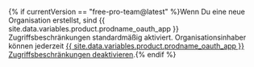 {% if currentVersion == "free-pro-team@latest" %}Wenn Du eine neue Organisation erstellst, sind {{ site.data.variables.product.prodname_oauth_app }} Zugriffsbeschränkungen standardmäßig aktiviert. Organisationsinhaber können jederzeit [{{ site.data.variables.product.prodname_oauth_app }} Zugriffsbeschränkungen deaktivieren](/articles/disabling-oauth-app-access-restrictions-for-your-organization).{% endif %}
